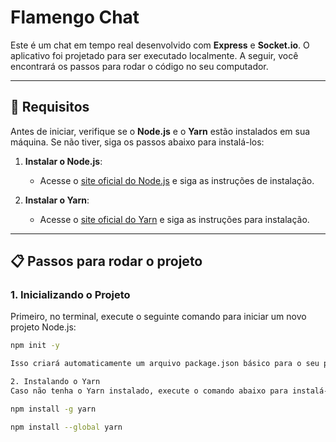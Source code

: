 # Flamengo Chat

Este é um chat em tempo real desenvolvido com **Express** e **Socket.io**. O aplicativo foi projetado para ser executado localmente. A seguir, você encontrará os passos para rodar o código no seu computador.

---

## 🚀 Requisitos

Antes de iniciar, verifique se o **Node.js** e o **Yarn** estão instalados em sua máquina. Se não tiver, siga os passos abaixo para instalá-los:

1. **Instalar o Node.js**:
   - Acesse o [site oficial do Node.js](https://nodejs.org/) e siga as instruções de instalação.

2. **Instalar o Yarn**:
   - Acesse o [site oficial do Yarn](https://yarnpkg.com/) e siga as instruções para instalação.

---

## 📋 Passos para rodar o projeto

### 1. Inicializando o Projeto

Primeiro, no terminal, execute o seguinte comando para iniciar um novo projeto Node.js:

```bash
npm init -y

Isso criará automaticamente um arquivo package.json básico para o seu projeto.

2. Instalando o Yarn
Caso não tenha o Yarn instalado, execute o comando abaixo para instalá-lo globalmente:

npm install -g yarn

npm install --global yarn

